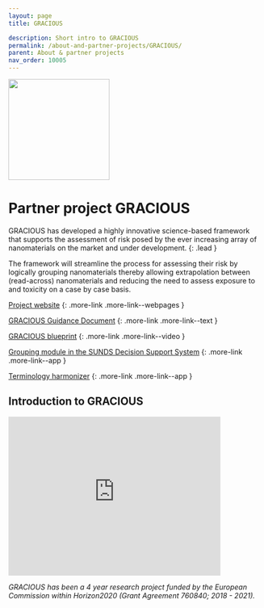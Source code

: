 ```yaml
---
layout: page
title: GRACIOUS

description: Short intro to GRACIOUS
permalink: /about-and-partner-projects/GRACIOUS/
parent: About & partner projects
nav_order: 10005
---
```

<img src="{{ site.baseurl }}/images/logos/gracious.png" width="200" class="image--right" />

# Partner project GRACIOUS
GRACIOUS has developed a highly innovative science-based framework that supports the assessment of risk posed by the ever increasing array of nanomaterials on the market and under development. 
{: .lead }

The framework will streamline the process for assessing their risk by logically grouping nanomaterials thereby allowing extrapolation between (read-across) nanomaterials and reducing the need to assess exposure to and toxicity on a case by case basis.

[Project website](https://www.h2020gracious.eu)
{: .more-link .more-link--webpages }

[GRACIOUS Guidance Document](https://www.h2020gracious.eu/files/documents/Draft%20GRACIOUS%20Guidance_final%20version.pdf)
{: .more-link .more-link--text }

[GRACIOUS blueprint](https://www.youtube.com/watch?v=g2LlnElMscA)
{: .more-link .more-link--video }

[Grouping module in the SUNDS Decision Support System](https://sunds.gd)
{: .more-link .more-link--app }

[Terminology harmonizer](https://terminology-harmonizer.greendecision.eu/NSC-Terminology) 
{: .more-link .more-link--app }

## Introduction to GRACIOUS
<iframe width="420" height="315" src="https://www.youtube.com/embed/6DFLPI1pReQ" frameborder="0" allowfullscreen="allowfullscreen">&nbsp;</iframe>


_GRACIOUS has been a 4 year research project funded by the European Commission within Horizon2020 (Grant Agreement 760840; 2018 - 2021)._
